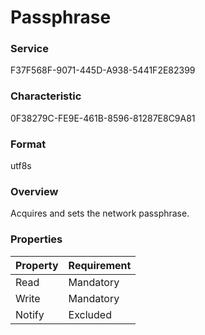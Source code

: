 # Passphrase

### Service

F37F568F-9071-445D-A938-5441F2E82399

### Characteristic

0F38279C-FE9E-461B-8596-81287E8C9A81

### Format

utf8s

### Overview

Acquires and sets the network passphrase.

### Properties

| Property | Requirement |
|:--|:--|
| Read | Mandatory |
| Write | Mandatory |
| Notify | Excluded |